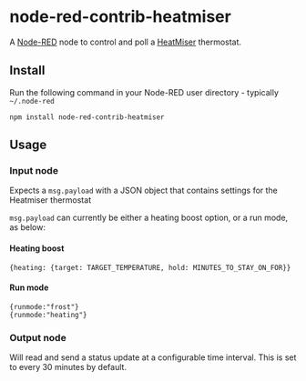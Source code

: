 node-red-contrib-heatmiser
==========================

A <a href="http://nodered.org" target="_new">Node-RED</a> node to control and poll a <a href="http://www.heatmiser.com/">HeatMiser</a> thermostat.

Install
-------

Run the following command in your Node-RED user directory - typically `~/.node-red`

    npm install node-red-contrib-heatmiser


Usage
-----

### Input node

Expects a `msg.payload` with a JSON object that contains settings for the Heatmiser thermostat

`msg.payload` can currently be either a heating boost option, or a run mode, as below:

#### Heating boost

    {heating: {target: TARGET_TEMPERATURE, hold: MINUTES_TO_STAY_ON_FOR}}

#### Run mode

    {runmode:"frost"}
    {runmode:"heating"}


### Output node

Will read and send a status update at a configurable time interval. This is set to every 30 minutes by default.
